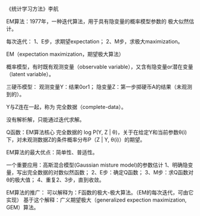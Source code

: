 《统计学习方法》李航

EM算法：1977年，一种迭代算法，用于具有隐变量的概率模型参数的 极大似然估计。

每次迭代：
1、E步，求期望expectation；
2、M步，求极大maximization。

EM（expectation maximization，期望极大算法）

概率模型，有时既有观测变量（observable variable），又含有隐变量or潜在变量（latent variable）。


三硬币模型：
观测变量Y：结果0or1；
隐变量Z：第一步掷硬币A的结果（未观测到的）。

Y与Z连在一起，称为 完全数据（complete-data）。

没有解析解，只能通过迭代求解。

Q函数：EM算法核心
完全数据的 log P(Y, Z | θ)，关于在给定Y和当前参数θ(i)下，对未观测数据Z的条件概率分布P（Z | Y, θ(i)）的期望。

EM算法的最大优点：简单性、普适性。

一个重要应用：高斯混合模型(Gaussian misture model)的参数估计
1、明确隐变量，写出完全数据的对数似然函数；
2、E步：确定Q函数；
3、M步：求Q函数对θ的极大值；
4、重复2、3步，直到收敛。

EM算法的推广：
可以解释为：F函数的极大-极大算法。（EM的每次迭代，可由它实现）
基于这个解释：广义期望极大（generalized expection maximization, GEM）算法。

